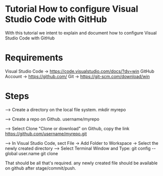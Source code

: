 # Tutorial How to configure Visual Studio Code with GitHub #
With this tutorial we intent to explain and document how to configure Visual Studio Code with GitHub

# Requirements #
Visual Studio Code -> https://code.visualstudio.com/docs/?dv=win
GitHub Account -> https://github.com/
Git -> https://git-scm.com/download/win

# Steps #
--> Create a directory on the local file system.
    mkdir myrepo

--> Create a repo on Github.
    username/myrepo

--> Select Clone "Clone or download" on Github, copy the link
    https://github.com/username/myrepo.git

--> In Visual Studio Code, sect File -> Add Folder to Workspace -> Select the newly created directory
--> Select Terminal Window and Type:
    git config --global user.name <github userID>
    git clone <URL from github link copied earlier>

That should be all that's required.  any newly created file should be available on github after stage/commit/push.